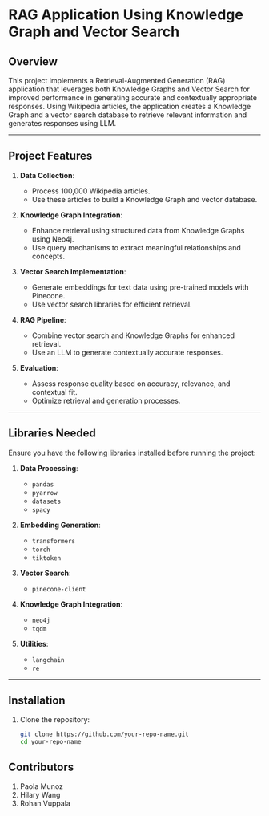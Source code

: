 # RAG Application Using Knowledge Graph and Vector Search

## Overview
This project implements a Retrieval-Augmented Generation (RAG) application that leverages both Knowledge Graphs and Vector Search for improved performance in generating accurate and contextually appropriate responses. Using Wikipedia articles, the application creates a Knowledge Graph and a vector search database to retrieve relevant information and generates responses using LLM.

---

## Project Features
1. **Data Collection**:
   - Process 100,000 Wikipedia articles.
   - Use these articles to build a Knowledge Graph and vector database.

2. **Knowledge Graph Integration**:
   - Enhance retrieval using structured data from Knowledge Graphs using Neo4j.
   - Use query mechanisms to extract meaningful relationships and concepts.

3. **Vector Search Implementation**:
   - Generate embeddings for text data using pre-trained models with Pinecone.
   - Use vector search libraries for efficient retrieval.

4. **RAG Pipeline**:
   - Combine vector search and Knowledge Graphs for enhanced retrieval.
   - Use an LLM to generate contextually accurate responses.

5. **Evaluation**:
   - Assess response quality based on accuracy, relevance, and contextual fit.
   - Optimize retrieval and generation processes.

---

## Libraries Needed
Ensure you have the following libraries installed before running the project:

1. **Data Processing**:
   - `pandas`
   - `pyarrow`
   - `datasets`
   - `spacy`

2. **Embedding Generation**:
   - `transformers`
   - `torch`
   - `tiktoken`

3. **Vector Search**:
   - `pinecone-client`

4. **Knowledge Graph Integration**:
   - `neo4j`
   - `tqdm`

5. **Utilities**:
   - `langchain`
   - `re`

---

## Installation
1. Clone the repository:
   ```bash
   git clone https://github.com/your-repo-name.git
   cd your-repo-name

## Contributors

1. Paola Munoz
2. Hilary Wang
3. Rohan Vuppala
